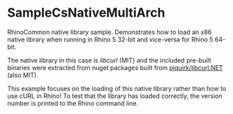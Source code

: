 # SampleCsNativeMultiArch

RhinoCommon native library sample. Demonstrates how to load an x86 native
library when running in Rhino 5 32-bit and vice-versa for Rhino 5 64-bit.

The native library in this case is _libcurl_ (MIT) and the included pre-built
binaries were extracted from nuget packages built from [pjquirk/libcurl.NET][1]
(also MIT).

This example focuses on the loading of this native library rather than how to
use cURL in Rhino! To test that the library has loaded correctly, the version
number is printed to the Rhino command line.

[1]: https://github.com/pjquirk/libcurl.NET
